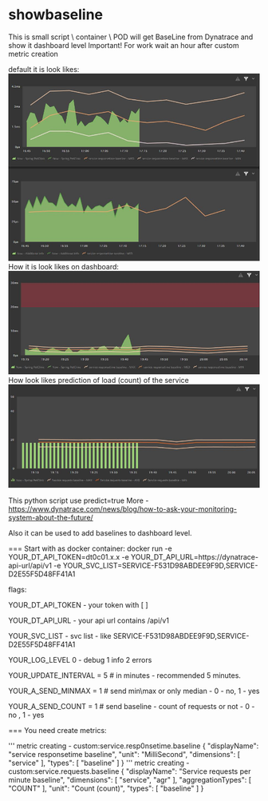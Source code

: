# showbaseline
This is small script \ container \ POD will get BaseLine from Dynatrace and show it dashboard level
Important! For work wait an hour after custom metric creation 

default it is look likes:
![Default looks](https://github.com/43034r/showbaseline/raw/main/img/default.JPG)
How it is look likes on dashboard:
![Count looks](https://github.com/43034r/showbaseline/raw/main/img/response.JPG)
How look likes prediction of load (count) of the service
![Count looks](https://github.com/43034r/showbaseline/raw/main/img/count.JPG)

This python script use predict=true More - https://www.dynatrace.com/news/blog/how-to-ask-your-monitoring-system-about-the-future/

Also it can be used to add baselines to dashboard level.

=== Start with as docker container:
docker run -e YOUR_DT_API_TOKEN=dt0c01.x.x -e YOUR_DT_API_URL=https://dynatrace-api-url/api/v1 -e YOUR_SVC_LIST=SERVICE-F531D98ABDEE9F9D,SERVICE-D2E55F5D48FF41A1

flags:

YOUR_DT_API_TOKEN - your token with [ ]

YOUR_DT_API_URL - your api url contains /api/v1

YOUR_SVC_LIST - svc list - like SERVICE-F531D98ABDEE9F9D,SERVICE-D2E55F5D48FF41A1

YOUR_LOG_LEVEL  0 - debug 1 info 2 errors

YOUR_UPDATE_INTERVAL = 5 # in minutes - recommended 5 minutes.

YOUR_A_SEND_MINMAX = 1 # send min\max or only median - 0 - no, 1 - yes

YOUR_A_SEND_COUNT = 1 # send baseline - count of requests or not - 0 - no , 1 - yes

=== You need create metrics:

''' metric creating - custom:service.resp0nsetime.baseline
{
  "displayName": "service responsetime baseline",
  "unit": "MilliSecond",
  "dimensions": [
    "service"
  ],
  "types": [
    "baseline"
  ]
}
''' metric creating - custom:service.requests.baseline
{
  "displayName": "Service requests per minute baseline",
  "dimensions": [
    "service",
    "agr"
  ],
  "aggregationTypes": [
    "COUNT"
  ],
  "unit": "Count (count)",
  "types": [
    "baseline"
  ]
}



